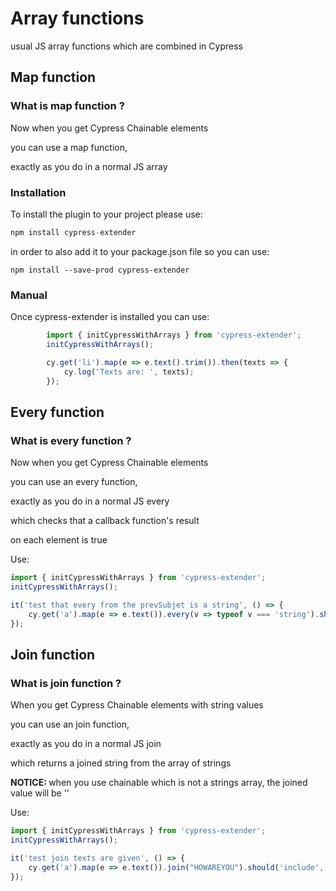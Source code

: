 <h1> Array functions </h1>

<p>usual JS array functions which are combined in Cypress</p>

<h2> Map function </h2>

<h3> What is map function ?</h3>
<p> Now when you get Cypress Chainable elements</p>
<p>you can use a map function, </p>
<p>exactly as you do in a normal JS array</p>


<h3> Installation </h3>
<p>To install the plugin to your project please use:</p>

```javascript
npm install cypress-extender
```
<p>
in order to also add it to your package.json file so you can use:</p>

```
npm install --save-prod cypress-extender
```

<h3>Manual</h3>

Once cypress-extender is installed you can use:


``` javascript
        import { initCypressWithArrays } from 'cypress-extender';
        initCypressWithArrays();

        cy.get('li').map(e => e.text().trim()).then(texts => {
            cy.log('Texts are: ', texts);
        });
```



<h2> Every function </h2>

<h3> What is every function ?</h3>

<p> Now when you get Cypress Chainable elements</p>
<p>you can use an every function, </p>
<p>exactly as you do in a normal JS every</p>

<p> which checks that a callback function's result</p>
<p> on each element is true</p>

Use: 


``` javascript
import { initCypressWithArrays } from 'cypress-extender';
initCypressWithArrays();

it('test that every from the prevSubjet is a string', () => {
    cy.get('a').map(e => e.text()).every(v => typeof v === 'string').should('be.true');
});

```


<h2> Join function </h2>

<h3> What is join function ?</h3>

<p> When you get Cypress Chainable elements with string values</p>
<p>you can use an join function, </p>
<p>exactly as you do in a normal JS join</p>

<p> which returns a joined string from the array of strings</p>
<p><b>NOTICE: </b> when you use chainable which is not a strings array, the joined value will be ''</p>

Use: 


``` javascript
import { initCypressWithArrays } from 'cypress-extender';
initCypressWithArrays();

it('test join texts are given', () => {
    cy.get('a').map(e => e.text()).join("HOWAREYOU").should('include', 'HOWAREYOU');
});


```
